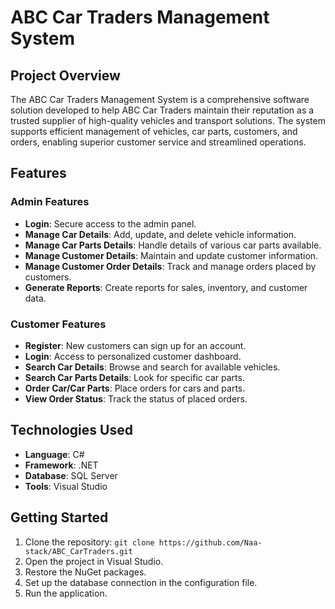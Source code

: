# ABC Car Traders Management System

## Project Overview

The ABC Car Traders Management System is a comprehensive software solution developed to help ABC Car Traders maintain their reputation as a trusted supplier of high-quality vehicles and transport solutions. The system supports efficient management of vehicles, car parts, customers, and orders, enabling superior customer service and streamlined operations.

## Features

### Admin Features
- **Login**: Secure access to the admin panel.
- **Manage Car Details**: Add, update, and delete vehicle information.
- **Manage Car Parts Details**: Handle details of various car parts available.
- **Manage Customer Details**: Maintain and update customer information.
- **Manage Customer Order Details**: Track and manage orders placed by customers.
- **Generate Reports**: Create reports for sales, inventory, and customer data.

### Customer Features
- **Register**: New customers can sign up for an account.
- **Login**: Access to personalized customer dashboard.
- **Search Car Details**: Browse and search for available vehicles.
- **Search Car Parts Details**: Look for specific car parts.
- **Order Car/Car Parts**: Place orders for cars and parts.
- **View Order Status**: Track the status of placed orders.

## Technologies Used
- **Language**: C#
- **Framework**: .NET
- **Database**: SQL Server
- **Tools**: Visual Studio

## Getting Started
1. Clone the repository: `git clone https://github.com/Naa-stack/ABC_CarTraders.git`
2. Open the project in Visual Studio.
3. Restore the NuGet packages.
4. Set up the database connection in the configuration file.
5. Run the application.

